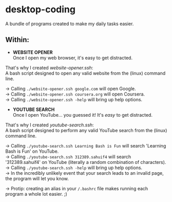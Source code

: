 # desktop-coding

A bundle of programs created to make my daily tasks easier.


## Within:

* **WEBSITE OPENER**\
Once I open my web browser, it's easy to get distracted.

That's why I created *website-opener.ssh*:\
A bash script designed to open any valid website from the (linux) command line.

-> Calling `./website-opener.ssh google.com` will open Google.\
-> Calling `./website-opener.ssh coursera.org` will open Coursera.\
-> Calling `./website-opener.ssh -help` will bring up help options.


* **YOUTUBE SEARCH**\
Once I open YouTube... you guessed it! It's *easy* to get distracted.

That's why I created *youtube-search.ssh*:\
A bash script designed to perform any valid YouTube search from the (linux) command line.

-> Calling `./youtube-search.ssh Learning Bash is Fun` will search 'Learning Bash is Fun' on YouTube.\
-> Calling `./youtube-search.ssh 312389.sahuif4` will search '312389.sahuif4' on YouTube (literally a random combination of characters).\
-> Calling `./youtube-search.ssh -help` will bring up help options.\
-> In the incredibly unlikely event that your search leads to an invalid page, the program will let you know.

-> Protip: creating an alias in your `/.bashrc` file makes running each program a whole lot easier. ;) 
